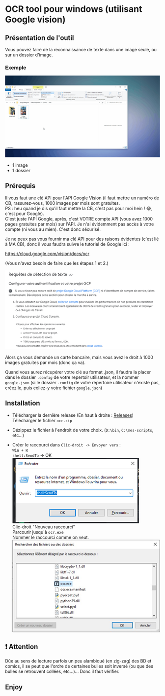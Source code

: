 # OCR tool pour windows (utilisant Google vision)

## Présentation de l'outil

Vous pouvez faire de la reconnaissance de texte dans une image seule, ou sur un dossier d'image.

### Exemple  

![demo](https://raw.githubusercontent.com/Sergeileduc/ocr-tool/master/ressources/doc/Animation.gif)  

- 1 image
- 1 dossier

## Prérequis

Il vous faut une clé API pour l'API Google Vision (il faut mettre un numéro de CB, rassurez-vous, 1000 images par mois sont gratuites.  
PS : heu quand je dis qu'il faut mettre la CB, c'est pas pour moi hein ! 😂, c'est pour Google).  
C'est juste l'API Google, après, c'est VOTRE compte API (vous avez 1000 pages gratuites par mois) sur l'API.
Je n'ai évidemment pas accès à votre compte (ni vous au mien).
C'est donc sécurisé.

Je ne peux pas vous fournir ma clé API pour des raisons évidentes (c'est lié à MA CB), donc il vous faudra suivre le tutoriel de Google ici :

<https://cloud.google.com/vision/docs/ocr>

(Vous n'avez besoin de faire que les étapes 1 et 2.)

![Google API](https://raw.githubusercontent.com/Sergeileduc/ocr-tool/master/ressources/doc/google.png)

Alors ça vous demande un carte bancaire, mais vous avez le droit à 1000 images gratuites par mois (donc ça va).

Quand vous aurez récupérer votre clé au format .json, il faudra la placer dans le dossier `.config` de votre repertoir utilisateur, et la nommer `google.json` (si le dossier `.config` de votre répertoire utilisateur n'existe pas, créez le, puis collez-y votre fichier `google.json`)

## Installation

- Télécharger la dernière release (En haut à droite : [Releases](https://github.com/Sergeileduc/ocr-tool/releases))  
Télécharger le fichier `ocr.zip`

- Dézippez le fichier à l'endroit de votre choix. (`D:\bin`, `C:\mes-scripts`, etc...)

- Créer le raccourci dans `Clic-droit -> Envoyer vers` :  
`Win + R`  
`shell:SendTo` -> OK  
![SenTO](https://raw.githubusercontent.com/Sergeileduc/ocr-tool/master/ressources/doc/shellsend.png)  
Clic-droit "Nouveau raccourci"  
Parcourir jusqu'à `ocr.exe`  
Nommer le raccourci comme on veut.  
![Browser](https://raw.githubusercontent.com/Sergeileduc/ocr-tool/master/ressources/doc/parcourir.jpg)  

## :exclamation:  Attention

Dûe au sens de lecture parfois un peu alambiqué (en zig-zag) des BD et comics, il se peut que l'ordre de certaines bulles soit inversé (ou que des bulles se retrouvent collées, etc...)... Donc il faut vérifier.

## Enjoy
